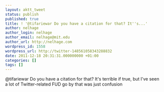 ```yaml
---
layout: aktt_tweet
status: publish
published: true
title: ! '@tifariewar Do you have a citation for that? It''s...'
author: nelhage
author_login: nelhage
author_email: nelhage@mit.edu
author_url: http://nelhage.com
wordpress_id: 1558
wordpress_url: http://twitter-148561058343288832
date: 2011-12-18 20:31:31.000000000 +01:00
categories: []
tags: []
---
```

@tifariewar Do you have a citation for that? It's terrible if true, but I've seen a lot of Twitter-related FUD go by that was just confusion
